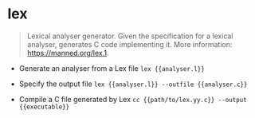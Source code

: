 # lex
> Lexical analyser generator.
> Given the specification for a lexical analyser, generates C code implementing it.
> More information: <https://manned.org/lex.1>.

- Generate an analyser from a Lex file
`lex {{analyser.l}}`

- Specify the output file
`lex {{analyser.l}} --outfile {{analyser.c}}`

- Compile a C file generated by Lex
`cc {{path/to/lex.yy.c}} --output {{executable}}`
